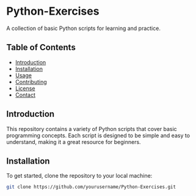 # Python-Exercises

A collection of basic Python scripts for learning and practice.

## Table of Contents

- [Introduction](#introduction)
- [Installation](#installation)
- [Usage](#usage)
- [Contributing](#contributing)
- [License](#license)
- [Contact](#contact)

## Introduction

This repository contains a variety of Python scripts that cover basic programming concepts. Each script is designed to be simple and easy to understand, making it a great resource for beginners.

## Installation

To get started, clone the repository to your local machine:

```bash
git clone https://github.com/yourusername/Python-Exercises.git
```
